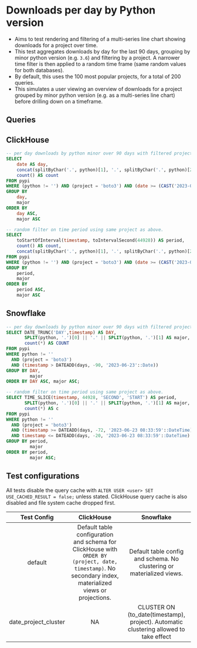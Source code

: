 # Downloads per day by Python version

- Aims to test rendering and filtering of a multi-series line chart showing downloads for a project over time.
- This test aggregates downloads by day for the last 90 days, grouping by minor python version (e.g. `3.6`) and filtering by a project. A narrower time filter is then applied to a random time frame (same random values for both databases).
- By default, this uses the 100 most popular projects, for a total of 200 queries.
- This simulates a user viewing an overview of downloads for a project grouped by minor python version (e.g. as a multi-series line chart) before drilling down on a timeframe.


## Queries 

## ClickHouse

```sql
-- per day downloads by python minor over 90 days with filtered project (varies)
SELECT
    date AS day,
    concat(splitByChar('.', python)[1], '.', splitByChar('.', python)[2]) AS major,
    count() AS count
FROM pypi
WHERE (python != '') AND (project = 'boto3') AND (date >= (CAST('2023-06-23', 'Date') - toIntervalDay(90)))
GROUP BY
    day,
    major
ORDER BY
    day ASC,
    major ASC

-- random filter on time period using same project as above.
SELECT
    toStartOfInterval(timestamp, toIntervalSecond(44928)) AS period,
    count() AS count,
    concat(splitByChar('.', python)[1], '.', splitByChar('.', python)[2]) AS major
FROM pypi
WHERE (python != '') AND (project = 'boto3') AND (date >= (CAST('2023-06-23', 'Date') - toIntervalDay(72))) AND (date <= (CAST('2023-06-23', 'Date') - toIntervalDay(20))) AND (timestamp >= (CAST('2023-06-23 08:33:59', 'DateTime') - toIntervalDay(72))) AND (timestamp <= (CAST('2023-06-23 08:33:59', 'DateTime') - toIntervalDay(20)))
GROUP BY
    period,
    major
ORDER BY
    period ASC,
    major ASC
```

## Snowflake

```sql
-- per day downloads by python minor over 90 days with filtered project (varies)
SELECT DATE_TRUNC('DAY',timestamp) AS DAY,
       SPLIT(python, '.')[0] || '.' || SPLIT(python, '.')[1] AS major,
       count(*) AS COUNT
FROM pypi
WHERE python != ''
  AND (project = 'boto3')
  AND (timestamp > DATEADD(days, -90, '2023-06-23'::Date))
GROUP BY DAY,
         major
ORDER BY DAY ASC, major ASC;

-- random filter on time period using same project as above.
SELECT TIME_SLICE(timestamp, 44928, 'SECOND', 'START') AS period,
       SPLIT(python, '.')[0] || '.' || SPLIT(python, '.')[1] AS major,
       count(*) AS c
FROM pypi
WHERE python != ''
  AND (project = 'boto3')
  AND (timestamp >= DATEADD(days, -72, '2023-06-23 08:33:59'::DateTime))
  AND timestamp <= DATEADD(days, -20, '2023-06-23 08:33:59'::DateTime)
GROUP BY period,
         major
ORDER BY period,
         major ASC;
```

## Test configurations

All tests disable the query cache with `ALTER USER <user> SET USE_CACHED_RESULT = false;` unless stated. ClickHouse query cache is also disabled and file system cache dropped first.

|      Test Config     |                                                                         ClickHouse                                                                        |                                       Snowflake                                       |
|:--------------------:|:---------------------------------------------------------------------------------------------------------------------------------------------------------:|:-------------------------------------------------------------------------------------:|
|        default       | Default table configuration and schema for ClickHouse with  `ORDER BY (project, date, timestamp)`. No secondary index, materialized views or projections. |         Default table config and schema. No clustering or materialized views.         |
| date_project_cluster |                                                                             NA                                                                            | CLUSTER ON (to_date(timestamp), project). Automatic clustering allowed to take effect |